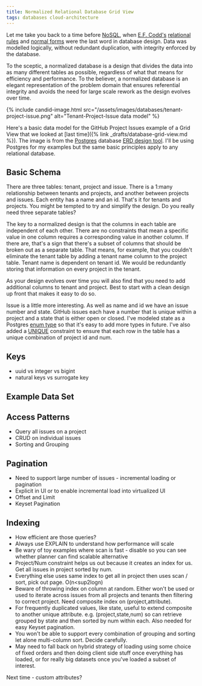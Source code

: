 ```yaml
---
title: Normalized Relational Database Grid View
tags: databases cloud-architecture
---
```


Let me take you back to a time before [NoSQL](https://en.wikipedia.org/wiki/NoSQL), when [E.F. Codd's](https://en.wikipedia.org/wiki/Edgar_F._Codd) [relational rules](https://en.wikipedia.org/wiki/Codd%27s_12_rules) and [normal forms](https://en.wikipedia.org/wiki/Database_normalization) were the last word in database design. Data was modelled logically, without redundant duplication, with integrity enforced by the database. 

To the sceptic, a normalized database is a design that divides the data into as many different tables as possible, regardless of what that means for efficiency and performance. To the believer, a normalized database is an elegant representation of the problem domain that ensures referential integrity and avoids the need for large scale rework as the design evolves over time.

{% include candid-image.html src="/assets/images/databases/tenant-project-issue.png" alt="Tenant-Project-Issue data model" %}

Here's a basic data model for the GitHub Project Issues example of a Grid View that we looked at [last time]({% link _drafts/database-grid-view.md %}). The image is from the [Postgres](https://www.postgresql.org/) database [ERD design tool](https://www.pgadmin.org/docs/pgadmin4/development/erd_tool.html). I'll be using Postgres for my examples but the same basic principles apply to any relational database.

## Basic Schema

There are three tables: tenant, project and issue. There is a 1:many relationship between tenants and projects, and another between projects and issues. Each entity has a name and an id. That's it for tenants and projects. You might be tempted to try and simplify the design. Do you really need three separate tables?

The key to a normalized design is that the columns in each table are independent of each other. There are no constraints that mean a specific value in one column requires a corresponding value in another column. If there are, that's a sign that there's a subset of columns that should be broken out as a separate table. That means, for example, that you couldn't eliminate the tenant table by adding a tenant name column to the project table. Tenant name is dependent on tenant id. We would be redundantly storing that information on every project in the tenant. 

As your design evolves over time you will also find that you need to add additional columns to tenant and project. Best to start with a clean design up front that makes it easy to do so.

Issue is a little more interesting. As well as name and id we have an issue number and state. GitHub issues each have a number that is unique within a project and a state that is either open or closed. I've modeled state as a Postgres [enum type](https://www.postgresql.org/docs/15/datatype-enum.html) so that it's easy to add more types in future. I've also added a [UNIQUE](https://www.postgresql.org/docs/current/ddl-constraints.html#DDL-CONSTRAINTS-UNIQUE-CONSTRAINTS) constraint to ensure that each row in the table has a unique combination of project id and num. 

## Keys

* uuid vs integer vs bigint
* natural keys vs surrogate key

## Example Data Set

## Access Patterns

* Query all issues on a project
* CRUD on individual issues
* Sorting and Grouping

## Pagination

* Need to support large number of issues - incremental loading or pagination
* Explicit in UI or to enable incremental load into virtualized UI
* Offset and Limit
* Keyset Pagination

## Indexing

* How efficient are those queries?
* Always use EXPLAIN to understand how performance will scale
* Be wary of toy examples where scan is fast - disable so you can see whether planner can find scalable alternative
* Project/Num constraint helps us out because it creates an index for us. Get all issues in project sorted by num.
* Everything else uses same index to get all in project then uses scan / sort, pick out page. O(n<sup2</sup>logn)
* Beware of throwing index on column at random. Either won't be used or used to iterate across issues from all projects and tenants then filtering to correct project. Need composite index on  (project,attribute).
* For frequently duplicated values, like state, useful to extend composite to another unique attribute. e.g. (project,state,num) so can retrieve grouped by state and then sorted by num within each. Also needed for easy Keyset pagination.
* You won't be able to support every combination of grouping and sorting let alone multi-column sort. Decide carefully.
* May need to fall back on hybrid strategy of loading using some choice of fixed orders and then doing client side stuff once everything has loaded, or for really big datasets once you've loaded a subset of interest.

Next time - custom attributes?